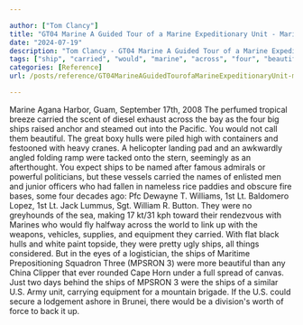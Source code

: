 ```yaml
---

author: ["Tom Clancy"]
title: "GT04 Marine A Guided Tour of a Marine Expeditionary Unit - Marine_split_218.html"
date: "2024-07-19"
description: "Tom Clancy - GT04 Marine A Guided Tour of a Marine Expeditionary Unit"
tags: ["ship", "carried", "would", "marine", "across", "four", "beautiful", "hull", "equipment", "mpsron", "agana", "harbor", "guam", "september", "perfumed", "tropical", "breeze", "scent", "diesel", "exhaust", "bay", "big", "raised", "anchor", "steamed"]
categories: [Reference]
url: /posts/reference/GT04MarineAGuidedTourofaMarineExpeditionaryUnit-marinesplit218html

---
```



Marine
Agana Harbor, Guam, September 17th, 2008
The perfumed tropical breeze carried the scent of diesel exhaust across the bay as the four big ships raised anchor and steamed out into the Pacific. You would not call them beautiful. The great boxy hulls were piled high with containers and festooned with heavy cranes. A helicopter landing pad and an awkwardly angled folding ramp were tacked onto the stern, seemingly as an afterthought. You expect ships to be named after famous admirals or powerful politicians, but these vessels carried the names of enlisted men and junior officers who had fallen in nameless rice paddies and obscure fire bases, some four decades ago: Pfc Dewayne T. Williams, 1st Lt. Baldomero Lopez, 1st Lt. Jack Lummus, Sgt. William R. Button.
They were no greyhounds of the sea, making 17 kt/31 kph toward their rendezvous with Marines who would fly halfway across the world to link up with the weapons, vehicles, supplies, and equipment they carried. With flat black hulls and white paint topside, they were pretty ugly ships, all things considered. But in the eyes of a logistician, the ships of Maritime Prepositioning Squadron Three (MPSRON 3) were more beautiful than any China Clipper that ever rounded Cape Horn under a full spread of canvas. Just two days behind the ships of MPSRON 3 were the ships of a similar U.S. Army unit, carrying equipment for a mountain brigade. If the U.S. could secure a lodgement ashore in Brunei, there would be a division's worth of force to back it up.
